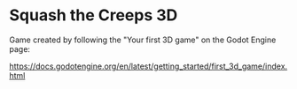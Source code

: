 # Squash the Creeps 3D

Game created by following the "Your first 3D game" on the Godot Engine page:

https://docs.godotengine.org/en/latest/getting_started/first_3d_game/index.html
